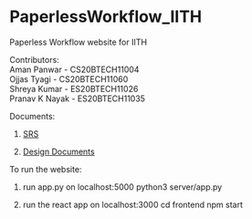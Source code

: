 # PaperlessWorkflow_IITH
Paperless Workflow website for IITH

Contributors:\
Aman Panwar - CS20BTECH11004\
Ojjas Tyagi - CS20BTECH11060\
Shreya Kumar - ES20BTECH11026\
Pranav K Nayak - ES20BTECH11035

Documents:
1. [SRS](https://docs.google.com/document/d/1020ddoFVtQqCZmED4nl-Tph_pIU2BOV9/edit)

1. [Design Documents](https://docs.google.com/document/d/1dnO4hLkJ9_rhLL4sd5bDhel7rtweys65DMcte6g0P6o/edit)


To run the website:
1. run app.py on localhost:5000
    python3 server/app.py

1. run the react app on localhost:3000
    cd frontend
    npm start
    
